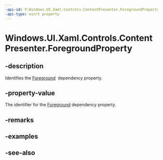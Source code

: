 ```yaml
---
-api-id: P:Windows.UI.Xaml.Controls.ContentPresenter.ForegroundProperty
-api-type: winrt property
---
```


<!-- Property syntax
public Windows.UI.Xaml.DependencyProperty ForegroundProperty { get; }
-->

# Windows.UI.Xaml.Controls.ContentPresenter.ForegroundProperty

## -description
Identifies the [Foreground](contentpresenter_foreground.md)  dependency property.



## -property-value
The identifier for the [Foreground](contentpresenter_foreground.md) dependency property.

## -remarks

## -examples

## -see-also
